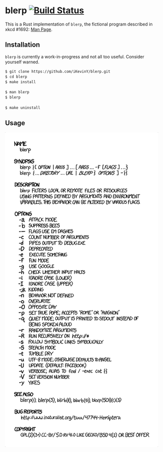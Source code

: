# blerp [![Build Status][Travis Badge]][Build Status]

This is a Rust implementation of `blerp`, the fictional program described in xkcd #1692: [Man Page][xkcd #1692].


## Installation

`blerp` is currently a work-in-progress and not all too useful. Consider yourself warned.

```bash
$ git clone https://github.com/iKevinY/blerp.git
$ cd blerp
$ make install

$ man blerp
$ blerp

$ make uninstall
```


## Usage

[![Man Page](/man/blerp.png?raw=true)][xkcd #1692]


[Travis Badge]: https://travis-ci.org/iKevinY/blerp.svg?branch=master
[Build Status]: https://travis-ci.org/iKevinY/blerp
[xkcd #1692]: http://xkcd.com/1692/
